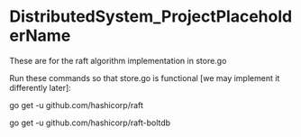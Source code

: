 # DistributedSystem_ProjectPlaceholderName

These are for the raft algorithm implementation in store.go

Run these commands so that store.go is functional [we may implement it differently later]:

go get -u github.com/hashicorp/raft

go get -u github.com/hashicorp/raft-boltdb
